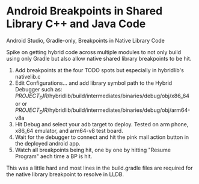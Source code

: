 # Android Breakpoints in Shared Library C++ and Java Code
Android Studio, Gradle-only, Breakpoints in Native Library Code

Spike on getting hybrid code across multiple modules to not only build using only Gradle but also allow native shared library breakpoints to be hit.

1. Add breakpoints at the four TODO spots but especially in hybridlib's nativelib.c
2. Edit Configurations... and add library symbol path to the Hybrid Debugger such as:
   $PROJECT_DIR$/hybridlib/build/intermediates/binaries/debug/obj/x86_64   or
     or
   $PROJECT_DIR$/hybridlib/build/intermediates/binaries/debug/obj/arm64-v8a
3. Hit Debug and select your adb target to deploy.  Tested on arm phone, x86_64 emulator, and arm64-v8 test board.
4. Wait for the debugger to connect and hit the pink mail action button in the deployed android app.
5. Watch all breakpoints being hit, one by one by hitting "Resume Program" aech time a BP is hit.


This was a little hard and most lines in the build.gradle files are required for the native library breakpoint to resolve in LLDB.

